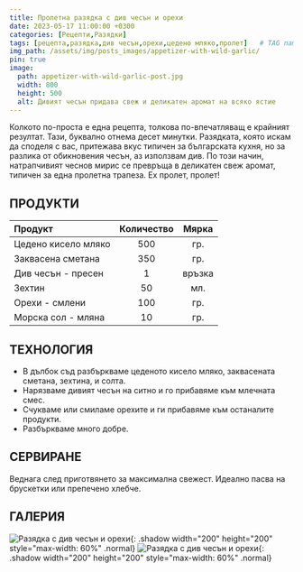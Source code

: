 ```yaml
---
title: Пролетна разядка с див чесън и орехи
date: 2023-05-17 11:00:00 +0300
categories: [Рецепти,Разядки]
tags: [рецепта,разядка,див чесън,орехи,цедено мляко,пролет]   # TAG names should always be lowercase
img_path: /assets/img/posts_images/appetizer-with-wild-garlic/
pin: true
image:
  path: appetizer-with-wild-garlic-post.jpg
  width: 800
  height: 500
  alt: Дивият чесън придава свеж и деликатен аромат на всяко ястие
---
```


Колкото по-проста е една рецепта, толкова по-впечатляващ е крайният резултат. Тази, буквално отнема десет минутки. Разядката, която искам да споделя с вас, притежава вкус типичен за българската кухня, но за разлика от обикновения чесън, аз използвам див. По този начин, натрапчивият чеснов мирис се превръща в деликатен свеж аромат, типичен за една пролетна трапеза. Ех пролет, пролет!

## **ПРОДУКТИ**

| Продукт                    |Количество  |Мярка   |
|:---------------------------|:----------:|:------:|
|Цедено кисело мляко         |500         |гр.     |
|Заквасена сметана           |350         |гр.     |
|Див чесън - пресен          |1           |връзка  |
|Зехтин                      |50          |мл.     |
|Орехи - смлени              |100         |гр.     |
|Морска сол - мляна          |10          |гр.     |

## **ТЕХНОЛОГИЯ**

- В дълбок съд разбъркваме цеденото кисело мляко, заквасената сметана, зехтина, и солта.
- Нарязваме дивият чесън на ситно и го прибавяме към млечната смес.
- Счукваме или смиламе орехите и ги прибавяме към останалите продукти.
- Разбъркваме много добре.

## **СЕРВИРАНЕ**

Веднага след приготвянето за максимална свежест. Идеално пасва на брускетки или препечено хлебче.

## **ГАЛЕРИЯ**

![Разядка с див чесън и орехи](appetizer-with-wild-garlic-01.jpg){: .shadow width="200" height="200" style="max-width: 60%" .normal}
![Разядка с див чесън и орехи](appetizer-with-wild-garlic-02.jpg){: .shadow width="200" height="200" style="max-width: 60%" .normal}

